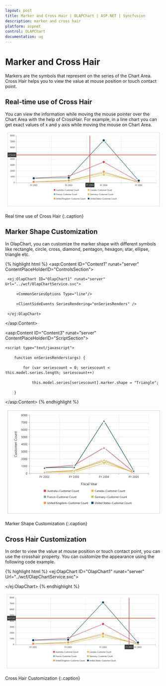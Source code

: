 ```yaml
---
layout: post
title: Marker and Cross Hair | OLAPChart | ASP.NET | Syncfusion
description: marker and cross hair 
platform: aspnet
control: OLAPChart
documentation: ug
---
```


# Marker and Cross Hair 

Markers are the symbols that represent on the series of the Chart Area. Cross Hair helps you to view the value at mouse position or touch contact point.

## Real-time use of Cross Hair

You can view the information while moving the mouse pointer over the Chart Area with the help of CrossHair. For example, in a line chart you can get exact values of x and y axis while moving the mouse on Chart Area.

![](Marker-and-Cross-Hair_images/Marker-and-Cross-Hair_img1.png) 

Real time use of Cross Hair
{:.caption}

## Marker Shape Customization 

In OlapChart, you can customize the marker shape with different symbols like rectangle, circle, cross, diamond, pentagon, hexagon, star, ellipse, triangle etc.

{% highlight html %}
<asp:Content ID="Content1" runat="server" ContentPlaceHolderID="ControlsSection">

     <ej:OlapChart ID="OlapChart1" runat="server" Url="../wcf/OlapChartService.svc">

         <CommonSeriesOptions Type="line"/>

         <ClientSideEvents SeriesRendering="onSeriesRenders" />

     </ej:OlapChart>

</asp:Content>

<asp:Content ID="Content3" runat="server" ContentPlaceHolderID="ScriptSection">

    <script type="text/javascript">

        function onSeriesRenders(args) {

            for (var seriescount = 0; seriescount < this.model.series.length; seriescount++)

                this.model.series[seriescount].marker.shape = "Triangle";

        }



</script>

</asp:Content>
{% endhighlight %}

![](Marker-and-Cross-Hair_images/Marker-and-Cross-Hair_img2.png)

Marker Shape Customization
{:.caption}

## Cross Hair Customization 

In order to view the value at mouse position or touch contact point, you can use the crosshair property. You can customize the appearance using the following code example. 

{% highlight html %}
<ej:OlapChart ID="OlapChart1" runat="server" Url="../wcf/OlapChartService.svc">

<PrimaryXAxis CrosshairLabel-Visible="true" />

<PrimaryYAxis CrosshairLabel-Visible="true"/>

<Crosshair Visible="true" Type="Crosshair" line-width="2" line-color="red"/>

</ej:OlapChart>
{% endhighlight %}

![](Marker-and-Cross-Hair_images/Marker-and-Cross-Hair_img3.png) 

Cross Hair Customization
{:.caption}
